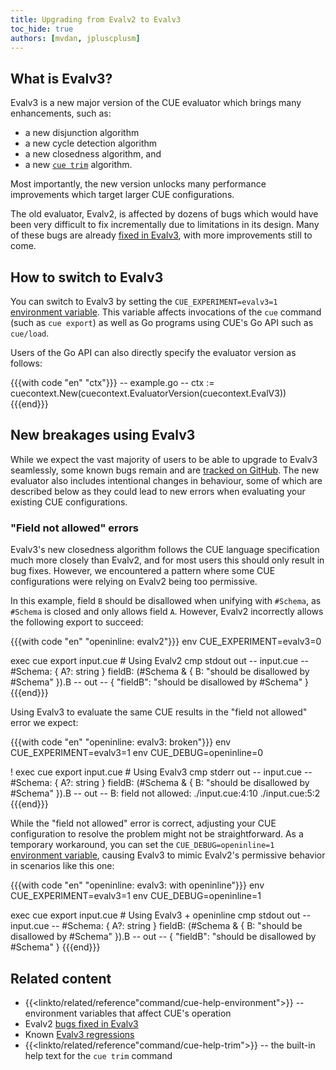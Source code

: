 ```yaml
---
title: Upgrading from Evalv2 to Evalv3
toc_hide: true
authors: [mvdan, jpluscplusm]
---
```


## What is Evalv3?

Evalv3 is a new major version of the CUE evaluator which brings many enhancements,
such as:

- a new disjunction algorithm
- a new cycle detection algorithm
- a new closedness algorithm, and
- a new [`cue trim`]({{<relref"docs/reference/command/cue-help-trim">}}) algorithm.

Most importantly, the new version unlocks many performance improvements which
target larger CUE configurations.

The old evaluator, Evalv2, is affected by dozens of bugs which would have
been very difficult to fix incrementally due to limitations in its design. Many
of these bugs are already
[fixed in Evalv3](https://github.com/cue-lang/cue/issues?q=is%3Aissue%20label%3Aevalv3-win),
with more improvements still to come.

## How to switch to Evalv3

You can switch to Evalv3 by setting the `CUE_EXPERIMENT=evalv3=1`
[environment variable]({{<relref"docs/reference/command/cue-help-environment">}}).
This variable affects invocations of the `cue` command (such as `cue export`)
as well as Go programs using CUE's Go API such as `cue/load`.

Users of the Go API can also directly specify the evaluator version as follows:

{{{with code "en" "ctx"}}}
-- example.go --
ctx := cuecontext.New(cuecontext.EvaluatorVersion(cuecontext.EvalV3))
{{{end}}}

## New breakages using Evalv3

While we expect the vast majority of users to be able to upgrade to Evalv3
seamlessly, some known bugs remain and are
[tracked on GitHub](https://github.com/cue-lang/cue/issues?q=is%3Aissue%20state%3Aopen%20label%3Aevalv3).
The new evaluator also includes intentional changes in behaviour, some of which
are described below as they could lead to new errors when evaluating your existing CUE configurations.

### "Field not allowed" errors

Evalv3's new closedness algorithm follows the CUE language specification much more closely
than Evalv2, and for most users this should only result in bug fixes. However, we encountered
a pattern where some CUE configurations were relying on Evalv2 being too permissive.

In this example, field `B` should be disallowed when unifying with `#Schema`,
as `#Schema` is closed and only allows field `A`.
However, Evalv2 incorrectly allows the following export to succeed:

{{{with code "en" "openinline: evalv2"}}}
env CUE_EXPERIMENT=evalv3=0

exec cue export input.cue # Using Evalv2
cmp stdout out
-- input.cue --
#Schema: {
	A?: string
}
fieldB: (#Schema & {
	B: "should be disallowed by #Schema"
}).B
-- out --
{
    "fieldB": "should be disallowed by #Schema"
}
{{{end}}}

Using Evalv3 to evaluate the same CUE results in the "field not allowed" error we expect:

<!--
Note that this assumes we have already switched to CUE_DEBUG=openinline=0 as a default.
-->

{{{with code "en" "openinline: evalv3: broken"}}}
env CUE_EXPERIMENT=evalv3=1
env CUE_DEBUG=openinline=0

! exec cue export input.cue # Using Evalv3
cmp stderr out
-- input.cue --
#Schema: {
	A?: string
}
fieldB: (#Schema & {
	B: "should be disallowed by #Schema"
}).B
-- out --
B: field not allowed:
    ./input.cue:4:10
    ./input.cue:5:2
{{{end}}}

While the "field not allowed" error is correct, adjusting your CUE
configuration to resolve the problem might not be straightforward.
As a temporary workaround, you can set the `CUE_DEBUG=openinline=1`
[environment variable]({{<relref"docs/reference/command/cue-help-environment">}}),
causing Evalv3 to mimic Evalv2's permissive behavior in scenarios like this
one:

{{{with code "en" "openinline: evalv3: with openinline"}}}
env CUE_EXPERIMENT=evalv3=1
env CUE_DEBUG=openinline=1

exec cue export input.cue # Using Evalv3 + openinline
cmp stdout out
-- input.cue --
#Schema: {
	A?: string
}
fieldB: (#Schema & {
	B: "should be disallowed by #Schema"
}).B
-- out --
{
    "fieldB": "should be disallowed by #Schema"
}
{{{end}}}

## Related content

- {{<linkto/related/reference"command/cue-help-environment">}} -- environment variables that affect CUE's operation
- Evalv2 [bugs fixed in Evalv3](https://github.com/cue-lang/cue/issues?q=is%3Aissue%20label%3Aevalv3-win)
- Known [Evalv3 regressions](https://github.com/cue-lang/cue/issues?q=is%3Aissue%20state%3Aopen%20label%3Aevalv3)
- {{<linkto/related/reference"command/cue-help-trim">}} -- the built-in help text for the `cue trim` command
